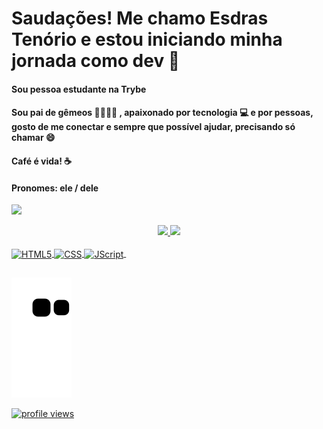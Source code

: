 # Saudações! Me chamo Esdras Tenório e estou iniciando minha jornada como dev 🚀 
#### Sou pessoa estudante na Trybe 
#### Sou pai de gêmeos 👨‍👩‍👧‍👦 , apaixonado por tecnologia 💻 e por pessoas, gosto de me conectar e sempre que possível ajudar, precisando só chamar 😄 
#### Café é vida! ☕ 
#### Pronomes: ele / dele
<a href ='https://www.linkedin.com/in/esdrasten%C3%B3rio/' target='_blank'><img src='https://img.shields.io/badge/LinkedIn-0077B5?style=for-the-badge&logo=linkedin&logoColor=white' target='_blank'></a>
<div align="center">
<a href= 'https://github.com/EsdrasTMendes'>
<img height= '180em' src= 'https://github-readme-stats.vercel.app/api?username=EsdrasTMendes&show_icons=true&theme=gruvbox'>
<img height="180em" src="https://github-readme-stats.vercel.app/api/top-langs/?username=EsdrasTMendes&layout=compact&langs_count=7&theme=gruvbox"/>

</div>
<div style="display: inline_block"><br>
  <img align='center' alt="HTML5" src= "https://img.shields.io/badge/HTML5-E34F26?style=for-the-badge&logo=html5&logoColor=white" >
  <img align='center' alt="CSS" src= "https://img.shields.io/badge/CSS3-1572B6?style=for-the-badge&logo=css3&logoColor=white" >
  <img align='center' alt="JScript" src= "https://img.shields.io/badge/JavaScript-323330?style=for-the-badge&logo=javascript&logoColor=F7DF1E" >
  <img align='center' alt="" src= "">
</div>
  
  ##
 
<div>

 
  ![Snake animation](https://github.com/EsdrasTMendes/EsdrasTMendes/blob/output/github-contribution-grid-snake.svg)
 
</div>
  <div>
  <img src="https://komarev.com/ghpvc/?username=EsdrasTMendes" alt="profile views" />
  </div>

